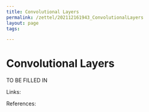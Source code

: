 ```yaml
---
title: Convolutional Layers
permalink: /zettel/202112161943_ConvolutionalLayers
layout: page
tags: 

---
```

# Convolutional Layers

TO BE FILLED IN

Links: 

References: 

